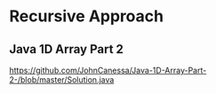 # Recursive Approach

## Java 1D Array Part 2

https://github.com/JohnCanessa/Java-1D-Array-Part-2-/blob/master/Solution.java

